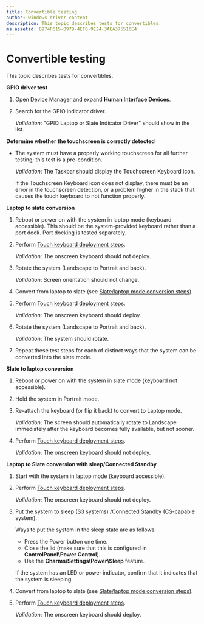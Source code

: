 ```yaml
---
title: Convertible testing
author: windows-driver-content
description: This topic describes tests for convertibles.
ms.assetid: 8974F615-B979-4EF0-9E24-3AEA375516E4
---
```


# Convertible testing


This topic describes tests for convertibles.

**GPIO driver test**

1.  Open Device Manager and expand **Human Interface Devices**.
2.  Search for the GPIO indicator driver.

    *Validation*: "GPIO Laptop or Slate Indicator Driver" should show in the list.

**Determine whether the touchscreen is correctly detected**

-   The system must have a properly working touchscreen for all further testing; this test is a pre-condition.

    *Validation*: The Taskbar should display the Touchscreen Keyboard icon.

    If the Touchscreen Keyboard icon does not display, there must be an error in the touchscreen detection, or a problem higher in the stack that causes the touch keyboard to not function properly.

**Laptop to slate conversion**

1.  Reboot or power on with the system in laptop mode (keyboard accessible). This should be the system-provided keyboard rather than a port dock. Port docking is tested separately.
2.  Perform [Touch keyboard deployment steps](indicator-testing.md#touchkbd).

    *Validation*: The onscreen keyboard should not deploy.

3.  Rotate the system (Landscape to Portrait and back).

    *Validation*: Screen orientation should not change.

4.  Convert from laptop to slate (see [Slate/laptop mode conversion steps](indicator-testing.md#conv)).
5.  Perform [Touch keyboard deployment steps](indicator-testing.md#touchkbd).

    *Validation*: The onscreen keyboard should deploy.

6.  Rotate the system (Landscape to Portrait and back).

    *Validation*: The system should rotate.

7.  Repeat these test steps for each of distinct ways that the system can be converted into the slate mode.

**Slate to laptop conversion**

1.  Reboot or power on with the system in slate mode (keyboard not accessible).
2.  Hold the system in Portrait mode.
3.  Re-attach the keyboard (or flip it back) to convert to Laptop mode.

    *Validation*: The screen should automatically rotate to Landscape immediately after the keyboard becomes fully available, but not sooner.

4.  Perform [Touch keyboard deployment steps](indicator-testing.md#touchkbd).

    *Validation*: The onscreen keyboard should not deploy.

**Laptop to Slate conversion with sleep/Connected Standby**

1.  Start with the system in laptop mode (keyboard accessible).
2.  Perform [Touch keyboard deployment steps](indicator-testing.md#touchkbd).

    *Validation*: The onscreen keyboard should not deploy.

3.  Put the system to sleep (S3 systems) /Connected Standby (CS-capable system).

    Ways to put the system in the sleep state are as follows:

    -   Press the Power button one time.
    -   Close the lid (make sure that this is configured in **ControlPanel\\Power Control**).
    -   Use the **Charms\\Settings\\Power\\Sleep** feature.

    If the system has an LED or power indicator, confirm that it indicates that the system is sleeping.

4.  Convert from laptop to slate (see [Slate/laptop mode conversion steps](indicator-testing.md#conv)).
5.  Perform [Touch keyboard deployment steps](indicator-testing.md#touchkbd).

    *Validation*: The onscreen keyboard should deploy.

 

 




